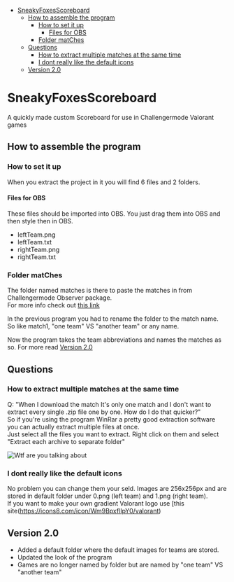 - [SneakyFoxesScoreboard](#sneakyfoxesscoreboard)
  - [How to assemble the program](#how-to-assemble-the-program)
    - [How to set it up](#how-to-set-it-up)
      - [Files for OBS](#files-for-obs)
    - [Folder matChes](#folder-matches)
  - [Questions](#questions)
    - [How to extract multiple matches at the same time](#how-to-extract-multiple-matches-at-the-same-time)
    - [I dont really like the default icons](#i-dont-really-like-the-default-icons)
  - [Version 2.0](#version-20)

# SneakyFoxesScoreboard
A quickly made custom Scoreboard for use in Challengermode Valorant games  

## How to assemble the program

### How to set it up
When you extract the project in it you will find 6 files and 2 folders.  

#### Files for OBS
These files should be imported into OBS. You just drag them into OBS and then style then in OBS.  
- leftTeam.png
- leftTeam.txt
- rightTeam.png
- rightTeam.txt

### Folder matChes
The folder named matches is there to paste the matches in from Challengermode Observer package.  
For more info check out [this link](https://help.challengermode.com/en/articles/5409712-how-to-use-the-observer-package)     

In the previous program you had to rename the folder to the match name. So like match1, "one team" VS "another team" or any name.  

Now the program takes the team abbreviations and names the matches as so. For more read [Version 2.0](#version-20)  

## Questions

### How to extract multiple matches at the same time
Q: "When I download the match It's only one match and I don't want to extract every single .zip file one by one. How do I do that quicker?"  
So if you're using the program WinRar a pretty good extraction software you can actually extract multiple files at once.  
Just select all the files you want to extract. Right click on them and select "Extract each archive to separate folder"  

![Wtf are you talking about](https://techdows.com/wp-content/uploads/2009/04/extract-files-from-multiple-WinRAR-archives-at-once.png)

### I dont really like the default icons
No problem you can change them your seld. Images are 256x256px and are stored in default folder under 0.png (left team) and 1.png (right team).  
If you want to make your own gradient Valorant logo use [this site(https://icons8.com/icon/Wm9BpxflIpY0/valorant)

## Version 2.0
- Added a default folder where the default images for teams are stored.
- Updated the look of the program
- Games are no longer named by folder but are named by "one team" VS "another team"
